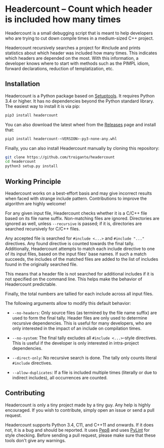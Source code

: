 Headercount – Count which header is included how many times
===========================================================

Headercount is a small debugging script that is meant to help
developers who are trying to cut down compile times in a medium-sized
C++ project.

Headercount recursively searches a project for #include and prints
statistics about which header was included how many times. This
indicates which headers are depended on the most. With this
information, a developer knows where to start with methods such as the
PIMPL idiom, forward declarations, reduction of templatization, etc.

Installation
------------

Headercount is a Python package based on [Setuptools][]. It requires
Python 3.4 or higher. It has no dependencies beyond the Python standard
library. The easiest way to install it is via pip:

```bash
pip3 install headercount
```

You can also download the latest wheel from the [Releases][] page and
install that:

```bash
pip3 install headercount-<VERSION>-py3-none-any.whl
```

Finally, you can also install Headercount manually by cloning this
repository:

```bash
git clone https://github.com/troiganto/headercount
cd headercount
python3 setup.py install
```

Working Principle
-----------------

Headercount works on a best-effort basis and may give incorrect results
when faced with strange include pattern. Contributions to improve the
algorithm are highly welcome!

For any given input file, Headercount checks whether it is a C/C++ file
based on its file name suffix. Non-matching files are ignored.
Directories are ignored as well, unless `--recursive` is passed; if it
is, directories are searched recursively for C/C++ files.

Any accepted file is searched for `#include <...>` and `#include "..."`
directives. Any found directive is counted towards the final tally.
Additionally, Headercount attempts to match each include directive to
one of its input files, based on the input files' base names. If such a
match succeeds, the includes of the matched files are added to the list
of includes found in the originally searched file.

This means that a header file is not searched for additional includes
if it is not specified on the command line. This helps make the
behavior of Headercount predictable.

Finally, the total numbers are tallied for each include across all
input files.

The following arguments allow to modify this default behavior:

- `--no-headers`: Only source files (as termined by the file name
  suffix) are used to form the final tally. Header files are only used
  to determine recursive dependencies. This is useful for many
  developers, who are only interested in the impact of an include on
  compilation times.

- `--no-system`: The final tally excludes all `#include <...>`-style
  directives. This is useful if the developer is only interested in
  intra-project dependencies.

- `--direct-only`: No recursive search is done. The tally only counts
  literal `#include` directives.

- `--allow-duplicates`: If a file is included multiple times (literally
  or due to indirect includes), all occurrences are counted.

Contributing
------------

Headercount is only a tiny project made by a tiny guy. Any help is
highly encouraged. If you wish to contribute, simply open an issue or
send a pull request.

Headercount supports Python 3.4, C11, and C++11 and onwards. If it does
not, it is a bug and should be reported. It uses [Pep8][] and uses
[PyLint][] for style checking. Before sending a pull request, please
make sure that these tools don't give any warnings.


[Releases]: https://github.com/troiganto/headercount/releases
[Pep8]: https://pypi.python.org/pypi/pep8
[PyLint]: https://pypi.python.org/pypi/pylint
[Setuptools]: https://pypi.python.org/pypi/setuptools
